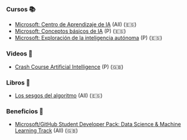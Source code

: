 ### Cursos 📚
- [Microsoft: Centro de Aprendizaje de IA](https://learn.microsoft.com/es-es/ai/) (All) (🇪🇸)
- [Microsoft: Conceptos básicos de IA](https://learn.microsoft.com/es-es/training/modules/get-started-ai-fundamentals/) (P) (🇪🇸)
- [Microsoft: Exploración de la inteligencia autónoma](https://learn.microsoft.com/es-es/training/modules/explore-autonomous-intelligence/) (P) (🇪🇸)

### Videos 🎥
- [Crash Course Artificial Intelligence](https://www.youtube.com/playlist?list=PL8dPuuaLjXtO65LeD2p4_Sb5XQ51par_b) (P) (🇬🇧)

### Libros 📖
- [Los sesgos del algoritmo](https://lapollera.cl/libros/sesgos-algoritmo-ia-etica/) (All) (🇪🇸)

### Beneficios 🎉
- [Microsoft/GitHub Student Developer Pack: Data Science & Machine Learning Track](https://education.github.com/experiences/ml_ds) (All) (🇬🇧)
